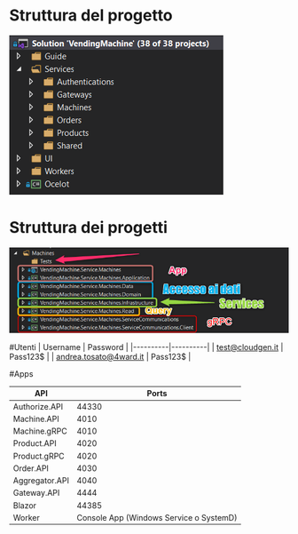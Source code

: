 # Struttura del progetto
![01-StrutturaProgetti](./assets/01-StrutturaProgetti.png)

# Struttura dei progetti
![01-StrutturaProgetti](./assets/01-StrutturaProgetto.png)



#Utenti
| Username | Password |
|----------|----------|
| test@cloudgen.it | Pass123$ |
| andrea.tosato@4ward.it | Pass123$ |


#Apps

| API | Ports |
|----------|----------|
| Authorize.API | 44330 |
| Machine.API | 4010 |
| Machine.gRPC | 4010 |
| Product.API | 4020 |
| Product.gRPC | 4020 |
| Order.API | 4030 |
| Aggregator.API | 4040 | 
| Gateway.API | 4444 | 
| Blazor | 44385 | 
| Worker | Console App (Windows Service o SystemD) | 